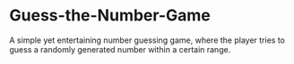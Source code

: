# Guess-the-Number-Game
A simple yet entertaining number guessing game, where the player tries to guess a randomly generated number within a certain range.
